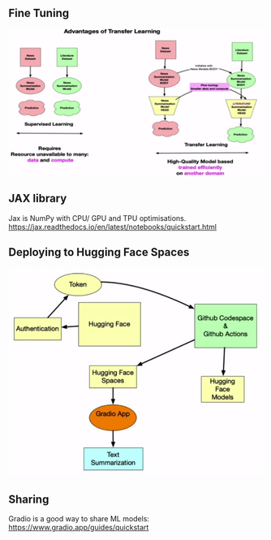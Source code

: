 ## Fine Tuning

![Transfer Learning](./Transfer%20Learning.png)

## JAX library
Jax is NumPy with CPU/ GPU and TPU optimisations.
https://jax.readthedocs.io/en/latest/notebooks/quickstart.html

## Deploying to Hugging Face Spaces
![Deploying to hugging face](./Deploying%20to%20Hugging%20Face.png)

## Sharing
Gradio is a good way to share ML models:
https://www.gradio.app/guides/quickstart